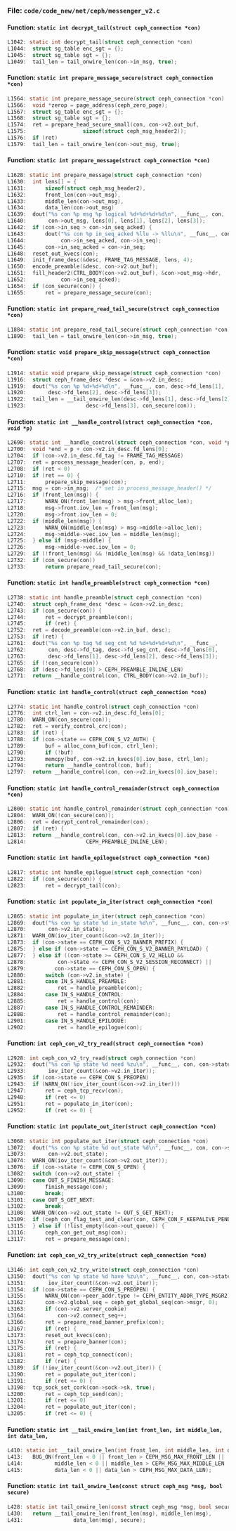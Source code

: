 ### File: `code/code_new/net/ceph/messenger_v2.c`

#### Function: `static int decrypt_tail(struct ceph_connection *con)`

```c
L1042: static int decrypt_tail(struct ceph_connection *con)
L1044: 	struct sg_table enc_sgt = {};
L1045: 	struct sg_table sgt = {};
L1049: 	tail_len = tail_onwire_len(con->in_msg, true);
```

#### Function: `static int prepare_message_secure(struct ceph_connection *con)`

```c
L1564: static int prepare_message_secure(struct ceph_connection *con)
L1566: 	void *zerop = page_address(ceph_zero_page);
L1567: 	struct sg_table enc_sgt = {};
L1568: 	struct sg_table sgt = {};
L1574: 	ret = prepare_head_secure_small(con, con->v2.out_buf,
L1575: 					sizeof(struct ceph_msg_header2));
L1576: 	if (ret)
L1579: 	tail_len = tail_onwire_len(con->out_msg, true);
```

#### Function: `static int prepare_message(struct ceph_connection *con)`

```c
L1628: static int prepare_message(struct ceph_connection *con)
L1630: 	int lens[] = {
L1631: 		sizeof(struct ceph_msg_header2),
L1632: 		front_len(con->out_msg),
L1633: 		middle_len(con->out_msg),
L1634: 		data_len(con->out_msg)
L1639: 	dout("%s con %p msg %p logical %d+%d+%d+%d\n", __func__, con,
L1640: 	     con->out_msg, lens[0], lens[1], lens[2], lens[3]);
L1642: 	if (con->in_seq > con->in_seq_acked) {
L1643: 		dout("%s con %p in_seq_acked %llu -> %llu\n", __func__, con,
L1644: 		     con->in_seq_acked, con->in_seq);
L1645: 		con->in_seq_acked = con->in_seq;
L1648: 	reset_out_kvecs(con);
L1649: 	init_frame_desc(&desc, FRAME_TAG_MESSAGE, lens, 4);
L1650: 	encode_preamble(&desc, con->v2.out_buf);
L1651: 	fill_header2(CTRL_BODY(con->v2.out_buf), &con->out_msg->hdr,
L1652: 		     con->in_seq_acked);
L1654: 	if (con_secure(con)) {
L1655: 		ret = prepare_message_secure(con);
```

#### Function: `static int prepare_read_tail_secure(struct ceph_connection *con)`

```c
L1884: static int prepare_read_tail_secure(struct ceph_connection *con)
L1890: 	tail_len = tail_onwire_len(con->in_msg, true);
```

#### Function: `static void prepare_skip_message(struct ceph_connection *con)`

```c
L1914: static void prepare_skip_message(struct ceph_connection *con)
L1916: 	struct ceph_frame_desc *desc = &con->v2.in_desc;
L1919: 	dout("%s con %p %d+%d+%d\n", __func__, con, desc->fd_lens[1],
L1920: 	     desc->fd_lens[2], desc->fd_lens[3]);
L1922: 	tail_len = __tail_onwire_len(desc->fd_lens[1], desc->fd_lens[2],
L1923: 				     desc->fd_lens[3], con_secure(con));
```

#### Function: `static int __handle_control(struct ceph_connection *con, void *p)`

```c
L2698: static int __handle_control(struct ceph_connection *con, void *p)
L2700: 	void *end = p + con->v2.in_desc.fd_lens[0];
L2704: 	if (con->v2.in_desc.fd_tag != FRAME_TAG_MESSAGE)
L2707: 	ret = process_message_header(con, p, end);
L2708: 	if (ret < 0)
L2710: 	if (ret == 0) {
L2711: 		prepare_skip_message(con);
L2715: 	msg = con->in_msg;  /* set in process_message_header() */
L2716: 	if (front_len(msg)) {
L2717: 		WARN_ON(front_len(msg) > msg->front_alloc_len);
L2718: 		msg->front.iov_len = front_len(msg);
L2720: 		msg->front.iov_len = 0;
L2722: 	if (middle_len(msg)) {
L2723: 		WARN_ON(middle_len(msg) > msg->middle->alloc_len);
L2724: 		msg->middle->vec.iov_len = middle_len(msg);
L2725: 	} else if (msg->middle) {
L2726: 		msg->middle->vec.iov_len = 0;
L2729: 	if (!front_len(msg) && !middle_len(msg) && !data_len(msg))
L2732: 	if (con_secure(con))
L2733: 		return prepare_read_tail_secure(con);
```

#### Function: `static int handle_preamble(struct ceph_connection *con)`

```c
L2738: static int handle_preamble(struct ceph_connection *con)
L2740: 	struct ceph_frame_desc *desc = &con->v2.in_desc;
L2743: 	if (con_secure(con)) {
L2744: 		ret = decrypt_preamble(con);
L2745: 		if (ret) {
L2752: 	ret = decode_preamble(con->v2.in_buf, desc);
L2753: 	if (ret) {
L2761: 	dout("%s con %p tag %d seg_cnt %d %d+%d+%d+%d\n", __func__,
L2762: 	     con, desc->fd_tag, desc->fd_seg_cnt, desc->fd_lens[0],
L2763: 	     desc->fd_lens[1], desc->fd_lens[2], desc->fd_lens[3]);
L2765: 	if (!con_secure(con))
L2768: 	if (desc->fd_lens[0] > CEPH_PREAMBLE_INLINE_LEN)
L2771: 	return __handle_control(con, CTRL_BODY(con->v2.in_buf));
```

#### Function: `static int handle_control(struct ceph_connection *con)`

```c
L2774: static int handle_control(struct ceph_connection *con)
L2776: 	int ctrl_len = con->v2.in_desc.fd_lens[0];
L2780: 	WARN_ON(con_secure(con));
L2782: 	ret = verify_control_crc(con);
L2783: 	if (ret) {
L2788: 	if (con->state == CEPH_CON_S_V2_AUTH) {
L2789: 		buf = alloc_conn_buf(con, ctrl_len);
L2790: 		if (!buf)
L2793: 		memcpy(buf, con->v2.in_kvecs[0].iov_base, ctrl_len);
L2794: 		return __handle_control(con, buf);
L2797: 	return __handle_control(con, con->v2.in_kvecs[0].iov_base);
```

#### Function: `static int handle_control_remainder(struct ceph_connection *con)`

```c
L2800: static int handle_control_remainder(struct ceph_connection *con)
L2804: 	WARN_ON(!con_secure(con));
L2806: 	ret = decrypt_control_remainder(con);
L2807: 	if (ret) {
L2813: 	return __handle_control(con, con->v2.in_kvecs[0].iov_base -
L2814: 				     CEPH_PREAMBLE_INLINE_LEN);
```

#### Function: `static int handle_epilogue(struct ceph_connection *con)`

```c
L2817: static int handle_epilogue(struct ceph_connection *con)
L2822: 	if (con_secure(con)) {
L2823: 		ret = decrypt_tail(con);
```

#### Function: `static int populate_in_iter(struct ceph_connection *con)`

```c
L2865: static int populate_in_iter(struct ceph_connection *con)
L2869: 	dout("%s con %p state %d in_state %d\n", __func__, con, con->state,
L2870: 	     con->v2.in_state);
L2871: 	WARN_ON(iov_iter_count(&con->v2.in_iter));
L2873: 	if (con->state == CEPH_CON_S_V2_BANNER_PREFIX) {
L2875: 	} else if (con->state == CEPH_CON_S_V2_BANNER_PAYLOAD) {
L2877: 	} else if ((con->state >= CEPH_CON_S_V2_HELLO &&
L2878: 		    con->state <= CEPH_CON_S_V2_SESSION_RECONNECT) ||
L2879: 		   con->state == CEPH_CON_S_OPEN) {
L2880: 		switch (con->v2.in_state) {
L2881: 		case IN_S_HANDLE_PREAMBLE:
L2882: 			ret = handle_preamble(con);
L2884: 		case IN_S_HANDLE_CONTROL:
L2885: 			ret = handle_control(con);
L2887: 		case IN_S_HANDLE_CONTROL_REMAINDER:
L2888: 			ret = handle_control_remainder(con);
L2901: 		case IN_S_HANDLE_EPILOGUE:
L2902: 			ret = handle_epilogue(con);
```

#### Function: `int ceph_con_v2_try_read(struct ceph_connection *con)`

```c
L2928: int ceph_con_v2_try_read(struct ceph_connection *con)
L2932: 	dout("%s con %p state %d need %zu\n", __func__, con, con->state,
L2933: 	     iov_iter_count(&con->v2.in_iter));
L2935: 	if (con->state == CEPH_CON_S_PREOPEN)
L2943: 	if (WARN_ON(!iov_iter_count(&con->v2.in_iter)))
L2947: 		ret = ceph_tcp_recv(con);
L2948: 		if (ret <= 0)
L2951: 		ret = populate_in_iter(con);
L2952: 		if (ret <= 0) {
```

#### Function: `static int populate_out_iter(struct ceph_connection *con)`

```c
L3068: static int populate_out_iter(struct ceph_connection *con)
L3072: 	dout("%s con %p state %d out_state %d\n", __func__, con, con->state,
L3073: 	     con->v2.out_state);
L3074: 	WARN_ON(iov_iter_count(&con->v2.out_iter));
L3076: 	if (con->state != CEPH_CON_S_OPEN) {
L3082: 	switch (con->v2.out_state) {
L3098: 	case OUT_S_FINISH_MESSAGE:
L3099: 		finish_message(con);
L3100: 		break;
L3101: 	case OUT_S_GET_NEXT:
L3102: 		break;
L3108: 	WARN_ON(con->v2.out_state != OUT_S_GET_NEXT);
L3109: 	if (ceph_con_flag_test_and_clear(con, CEPH_CON_F_KEEPALIVE_PENDING)) {
L3115: 	} else if (!list_empty(&con->out_queue)) {
L3116: 		ceph_con_get_out_msg(con);
L3117: 		ret = prepare_message(con);
```

#### Function: `int ceph_con_v2_try_write(struct ceph_connection *con)`

```c
L3146: int ceph_con_v2_try_write(struct ceph_connection *con)
L3150: 	dout("%s con %p state %d have %zu\n", __func__, con, con->state,
L3151: 	     iov_iter_count(&con->v2.out_iter));
L3154: 	if (con->state == CEPH_CON_S_PREOPEN) {
L3155: 		WARN_ON(con->peer_addr.type != CEPH_ENTITY_ADDR_TYPE_MSGR2);
L3162: 		con->v2.global_seq = ceph_get_global_seq(con->msgr, 0);
L3163: 		if (con->v2.server_cookie)
L3164: 			con->v2.connect_seq++;
L3166: 		ret = prepare_read_banner_prefix(con);
L3167: 		if (ret) {
L3173: 		reset_out_kvecs(con);
L3174: 		ret = prepare_banner(con);
L3175: 		if (ret) {
L3181: 		ret = ceph_tcp_connect(con);
L3182: 		if (ret) {
L3189: 	if (!iov_iter_count(&con->v2.out_iter)) {
L3190: 		ret = populate_out_iter(con);
L3191: 		if (ret <= 0) {
L3198: 	tcp_sock_set_cork(con->sock->sk, true);
L3200: 		ret = ceph_tcp_send(con);
L3201: 		if (ret <= 0)
L3204: 		ret = populate_out_iter(con);
L3205: 		if (ret <= 0) {
```

#### Function: `static int __tail_onwire_len(int front_len, int middle_len, int data_len,`

```c
L410: static int __tail_onwire_len(int front_len, int middle_len, int data_len,
L413: 	BUG_ON(front_len < 0 || front_len > CEPH_MSG_MAX_FRONT_LEN ||
L414: 	       middle_len < 0 || middle_len > CEPH_MSG_MAX_MIDDLE_LEN ||
L415: 	       data_len < 0 || data_len > CEPH_MSG_MAX_DATA_LEN);
```

#### Function: `static int tail_onwire_len(const struct ceph_msg *msg, bool secure)`

```c
L428: static int tail_onwire_len(const struct ceph_msg *msg, bool secure)
L430: 	return __tail_onwire_len(front_len(msg), middle_len(msg),
L431: 				 data_len(msg), secure);
```

